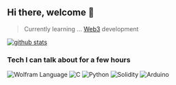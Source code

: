 
 ## Hi there, welcome 👋


> Currently learning ... [Web3](https://www.youtube.com/watch?v=j5a0jTc9S10&ab_channel=YourUncleMoe) development

 [![github stats](https://github-readme-stats.vercel.app/api?username=alienflip)](https://github.com/alienflip)

### Tech I can talk about for a few hours

![Wolfram Language](https://img.shields.io/badge/wolfram-%23323330.svg?style=for-the-badge&logo=wolfram&logoColor=%23F7DF1E)
![C](https://img.shields.io/badge/C-%23000000.svg?style=for-the-badge&logo=C&logoColor=white)
![Python](https://img.shields.io/badge/python-3670A0?style=for-the-badge&logo=python&logoColor=ffdd54)
![Solidity](https://img.shields.io/badge/Solidity-%23363636.svg?style=for-the-badge&logo=solidity&logoColor=white)
![Arduino](https://img.shields.io/badge/Arduino-%23007ACC.svg?style=for-the-badge&logo=Arduino&logoColor=white)
